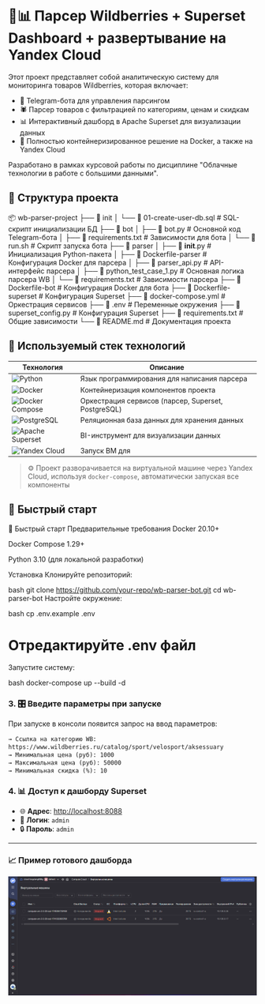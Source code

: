 # 🔎📊 Парсер Wildberries + Superset Dashboard + развертывание на Yandex Cloud

Этот проект представляет собой аналитическую систему для мониторинга товаров Wildberries, которая включает:

* 🤖 Telegram-бота для управления парсингом
* 🕷️ Парсер товаров с фильтрацией по категориям, ценам и скидкам
* 📊 Интерактивный дашборд в Apache Superset для визуализации данных
* 🐳 Полностью контейнеризированное решение на Docker, а также на Yandex Cloud

Разработано в рамках курсовой работы по дисциплине "Облачные технологии в работе с большими данными".

## 📂 Структура проекта

📦 wb-parser-project
├── 📂 init
│   └── 📄 01-create-user-db.sql       # SQL-скрипт инициализации БД
├── 📂 bot
│   ├── 📄 bot.py                     # Основной код Telegram-бота
│   ├── 📄 requirements.txt           # Зависимости для бота
│   └── 📄 run.sh                     # Скрипт запуска бота
├── 📂 parser
│   ├── 📄 __init__.py                # Инициализация Python-пакета
│   ├── 📄 Dockerfile-parser          # Конфигурация Docker для парсера
│   ├── 📄 parser_api.py              # API-интерфейс парсера
│   ├── 📄 python_test_case_1.py      # Основная логика парсера WB
│   └── 📄 requirements.txt           # Зависимости парсера
├── 📄 Dockerfile-bot                 # Конфигурация Docker для бота
├── 📄 Dockerfile-superset            # Конфигурация Superset
├── 📄 docker-compose.yml             # Оркестрация сервисов
├── 📄 .env                           # Переменные окружения
├── 📄 superset_config.py             # Конфигурация Superset
├── 📄 requirements.txt               # Общие зависимости
└── 📄 README.md                      # Документация проекта

## 🧰 Используемый стек технологий

| Технология | Описание |
|-----------|----------|
| ![Python](https://img.shields.io/badge/Python-3.10-blue?logo=python&logoColor=white) | Язык программирования для написания парсера |
| ![Docker](https://img.shields.io/badge/Docker-Containerization-2496ED?logo=docker&logoColor=white) | Контейнеризация компонентов проекта |
| ![Docker Compose](https://img.shields.io/badge/Docker--Compose-Orchestration-2496ED?logo=docker&logoColor=white) | Оркестрация сервисов (парсер, Superset, PostgreSQL) |
| ![PostgreSQL](https://img.shields.io/badge/PostgreSQL-14-blue?logo=postgresql&logoColor=white) | Реляционная база данных для хранения данных |
| ![Apache Superset](https://img.shields.io/badge/Apache%20Superset-Dashboarding-orange?logo=apache-superset&logoColor=white) | BI-инструмент для визуализации данных |
| ![Yandex Cloud](https://img.shields.io/badge/Bash-Scripting-black?logo=gnu-bash&logoColor=white) | Запуск ВМ для  |

> ⚙️ Проект разворачивается на виртуальной машине через Yandex Cloud, используя `docker-compose`, автоматически запуская все компоненты


## 🚀 Быстрый старт
🏁 Быстрый старт
Предварительные требования
Docker 20.10+

Docker Compose 1.29+

Python 3.10 (для локальной разработки)

Установка
Клонируйте репозиторий:

bash
git clone https://github.com/your-repo/wb-parser-bot.git
cd wb-parser-bot
Настройте окружение:

bash
cp .env.example .env
# Отредактируйте .env файл
Запустите систему:

bash
docker-compose up --build -d
### 3. 🎛 Введите параметры при запуске

При запуске в консоли появится запрос на ввод параметров:

```text
→ Ссылка на категорию WB: https://www.wildberries.ru/catalog/sport/velosport/aksessuary
→ Минимальная цена (руб): 1000
→ Максимальная цена (руб): 50000
→ Минимальная скидка (%): 10
```

### 4. 📊 Доступ к дашборду Superset

- 🌐 **Адрес**: [http://localhost:8088](http://localhost:8088)
- 👤 **Логин**: `admin`
- 🔒 **Пароль**: `admin`

---

### 📈 Пример готового дашборда

![alt text](image.png)
